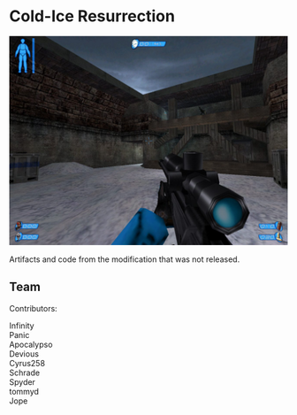 # Cold-Ice Resurrection

![HLA](screens/blaser.jpg)

Artifacts and code from the modification that was not released.

## Team

Contributors:

Infinity  
Panic  
Apocalypso  
Devious  
Cyrus258  
Schrade  
Spyder  
tommyd  
Jope  
